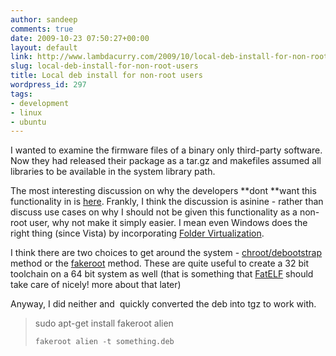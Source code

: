 ```yaml
---
author: sandeep
comments: true
date: 2009-10-23 07:50:27+00:00
layout: default
link: http://www.lambdacurry.com/2009/10/local-deb-install-for-non-root-users/
slug: local-deb-install-for-non-root-users
title: Local deb install for non-root users
wordpress_id: 297
tags:
- development
- linux
- ubuntu
---
```


I wanted to examine the firmware files of a binary only third-party software. Now they had released their package as a tar.gz and makefiles assumed all libraries to be available in the system library path.

The most interesting discussion on why the developers **dont **want this functionality in is [here](http://ubuntuforums.org/archive/index.php/t-465425.html). Frankly, I think the discussion is asinine - rather than discuss use cases on why I should not be given this functionality as a non-root user, why not make it simply easier. I mean even Windows does the right thing (since Vista) by incorporating [Folder Virtualization](http://www.west-wind.com/Weblog/posts/5584.aspx).

I think there are two choices to get around the system - [chroot/debootstrap](https://wiki.ubuntu.com/DebootstrapChroot) method or the [fakeroot](http://www.csamuel.org/2007/11/29/installing-lacie-4l-lightscribe-software-on-amd64-ubuntudebian-systems) method. These are quite useful to create a 32 bit toolchain on a 64 bit system as well (that is something that [FatELF](http://icculus.org/fatelf/) should take care of nicely! more about that later)

Anyway, I did neither and  quickly converted the deb into tgz to work with.


<blockquote>sudo apt-get install fakeroot alien

`fakeroot alien -t something.deb`</blockquote>
